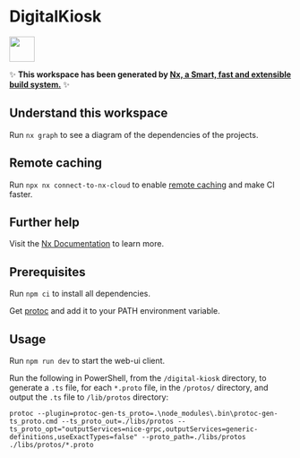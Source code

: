 # DigitalKiosk

<a alt="Nx logo" href="https://nx.dev" target="_blank" rel="noreferrer"><img src="https://raw.githubusercontent.com/nrwl/nx/master/images/nx-logo.png" width="45"></a>

✨ **This workspace has been generated by [Nx, a Smart, fast and extensible build system.](https://nx.dev)** ✨

## Understand this workspace

Run `nx graph` to see a diagram of the dependencies of the projects.

## Remote caching

Run `npx nx connect-to-nx-cloud` to enable [remote caching](https://nx.app) and make CI faster.

## Further help

Visit the [Nx Documentation](https://nx.dev) to learn more.

## Prerequisites

Run `npm ci` to install all dependencies.

Get [protoc](https://github.com/protocolbuffers/protobuf/releases) and add it to your PATH environment variable.

## Usage

Run `npm run dev` to start the web-ui client.

Run the following in PowerShell, from the `/digital-kiosk` directory, to generate a `.ts` file, for each `*.proto` file, in the `/protos/` directory, and output the `.ts` file to `/lib/protos` directory:

```
protoc --plugin=protoc-gen-ts_proto=.\node_modules\.bin\protoc-gen-ts_proto.cmd --ts_proto_out=./libs/protos --ts_proto_opt="outputServices=nice-grpc,outputServices=generic-definitions,useExactTypes=false" --proto_path=./libs/protos ./libs/protos/*.proto
```

